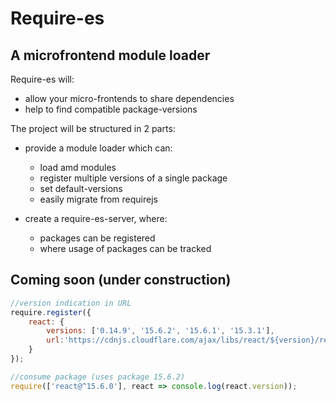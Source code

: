 # Require-es
## A microfrontend module loader

Require-es will:
* allow your micro-frontends to share dependencies
* help to find compatible package-versions

The project will be structured in 2 parts:
* provide a module loader which can:
    * load amd modules
    * register multiple versions of a single package
    * set default-versions
    * easily migrate from requirejs
    
* create a require-es-server, where:
    * packages can be registered
    * where usage of packages can be tracked
    
## Coming soon (under construction)
```js
//version indication in URL
require.register({
    react: {
        versions: ['0.14.9', '15.6.2', '15.6.1', '15.3.1'],
        url:'https://cdnjs.cloudflare.com/ajax/libs/react/${version}/react.min.js'
    }
});

//consume package (uses package 15.6.2)
require(['react@^15.6.0'], react => console.log(react.version));
```